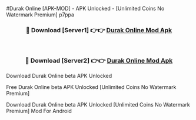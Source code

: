 #Durak Online [APK-MOD] - APK Unlocked - [Unlimited Coins No Watermark Premium] p7ppa



<div align="center">

<h3>🔴 Download [Server1] 👉👉 <a href="https://momento.my/?title=Durak_Online">Durak Online Mod Apk</a></h3><br>

<h3>🔴 Download [Server2] 👉👉 <a href="https://momento.my/?title=Durak_Online">Durak Online Mod Apk</a></h3>
</div>



Download Durak Online beta APK Unlocked

Free Durak Online beta APK Unlocked [Unlimited Coins No Watermark Premium]

Download Durak Online beta APK Unlocked [Unlimited Coins No Watermark Premium] Mod For Android
